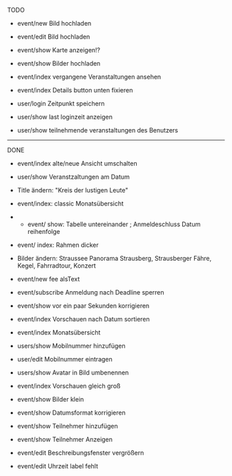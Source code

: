TODO
* event/new  Bild hochladen
* event/edit Bild hochladen

* event/show Karte anzeigen!?
* event/show Bilder hochladen



* event/index vergangene Veranstaltungen ansehen
* event/index Details button unten fixieren


* user/login Zeitpunkt speichern

* user/show last loginzeit anzeigen

* user/show teilnehmende veranstaltungen des Benutzers

 








______________________________________________ 

DONE
* event/index alte/neue Ansicht umschalten
* user/show  Veranstzaltungen am Datum
* Title ändern: "Kreis der lustigen Leute"
* event/index: classic Monatsübersicht
* * event/ show: Tabelle untereinander ;  Anmeldeschluss Datum reihenfolge
* event/ index: Rahmen dicker
* Bilder ändern: Straussee Panorama Strausberg, Strausberger Fähre, Kegel, Fahrradtour, Konzert
* event/new     fee alsText
* event/subscribe Anmeldung nach Deadline sperren

* event/show vor ein paar Sekunden korrigieren
* event/index Vorschauen nach Datum sortieren
* event/index Monatsübersicht
* users/show Mobilnummer hinzufügen
* user/edit  Mobilnummer eintragen
* users/show Avatar in Bild umbenennen
* event/index Vorschauen gleich groß

* event/show Bilder klein
* event/show Datumsformat korrigieren
* event/show Teilnehmer hinzufügen 
* event/show Teilnehmer Anzeigen

* event/edit Beschreibungsfenster vergrößern
* event/edit Uhrzeit label fehlt